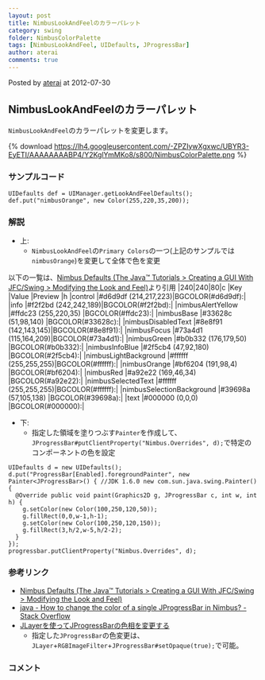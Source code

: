 ```yaml
---
layout: post
title: NimbusLookAndFeelのカラーパレット
category: swing
folder: NimbusColorPalette
tags: [NimbusLookAndFeel, UIDefaults, JProgressBar]
author: aterai
comments: true
---
```


Posted by [aterai](http://terai.xrea.jp/aterai.html) at 2012-07-30

## NimbusLookAndFeelのカラーパレット
`NimbusLookAndFeel`のカラーパレットを変更します。

{% download https://lh4.googleusercontent.com/-ZPZIywXgxwc/UBYR3-EyETI/AAAAAAAABP4/Y2KglYmMKo8/s800/NimbusColorPalette.png %}

### サンプルコード
<pre class="prettyprint"><code>UIDefaults def = UIManager.getLookAndFeelDefaults();
def.put("nimbusOrange", new Color(255,220,35,200));
</code></pre>

### 解説
- 上:
    - `NimbusLookAndFeel`の`Primary Colors`の一つ(上記のサンプルでは`nimbusOrange`)を変更して全体で色を変更

<!-- dummy comment line for breaking list -->

以下の一覧は、[Nimbus Defaults (The Java™ Tutorials > Creating a GUI With JFC/Swing > Modifying the Look and Feel)](http://docs.oracle.com/javase/tutorial/uiswing/lookandfeel/_nimbusDefaults.html)より引用
|240|240|80|c
|Key                       |Value                |Preview          |h
|control                   |#d6d9df (214,217,223)|BGCOLOR(#d6d9df):|
|info                      |#f2f2bd (242,242,189)|BGCOLOR(#f2f2bd):|
|nimbusAlertYellow         |#ffdc23 (255,220,35) |BGCOLOR(#ffdc23):|
|nimbusBase                |#33628c (51,98,140)  |BGCOLOR(#33628c):|
|nimbusDisabledText        |#8e8f91 (142,143,145)|BGCOLOR(#8e8f91):|
|nimbusFocus               |#73a4d1 (115,164,209)|BGCOLOR(#73a4d1):|
|nimbusGreen               |#b0b332 (176,179,50) |BGCOLOR(#b0b332):|
|nimbusInfoBlue            |#2f5cb4 (47,92,180)  |BGCOLOR(#2f5cb4):|
|nimbusLightBackground     |#ffffff (255,255,255)|BGCOLOR(#ffffff):|
|nimbusOrange              |#bf6204 (191,98,4)   |BGCOLOR(#bf6204):|
|nimbusRed                 |#a92e22 (169,46,34)  |BGCOLOR(#a92e22):|
|nimbusSelectedText        |#ffffff (255,255,255)|BGCOLOR(#ffffff):|
|nimbusSelectionBackground |#39698a (57,105,138) |BGCOLOR(#39698a):|
|text                      |#000000 (0,0,0)      |BGCOLOR(#000000):|

- 下:
    - 指定した領域を塗りつぶす`Painter`を作成して、`JProgressBar#putClientProperty("Nimbus.Overrides", d);`で特定のコンポーネントの色を設定

<!-- dummy comment line for breaking list -->

<pre class="prettyprint"><code>UIDefaults d = new UIDefaults();
d.put("ProgressBar[Enabled].foregroundPainter", new Painter&lt;JProgressBar&gt;() { //JDK 1.6.0 new com.sun.java.swing.Painter() {
  @Override public void paint(Graphics2D g, JProgressBar c, int w, int h) {
    g.setColor(new Color(100,250,120,50));
    g.fillRect(0,0,w-1,h-1);
    g.setColor(new Color(100,250,120,150));
    g.fillRect(3,h/2,w-5,h/2-2);
  }
});
progressbar.putClientProperty("Nimbus.Overrides", d);
</code></pre>

### 参考リンク
- [Nimbus Defaults (The Java™ Tutorials > Creating a GUI With JFC/Swing > Modifying the Look and Feel)](http://docs.oracle.com/javase/tutorial/uiswing/lookandfeel/_nimbusDefaults.html)
- [java - How to change the color of a single JProgressBar in Nimbus? - Stack Overflow](http://stackoverflow.com/questions/10847308/how-to-change-the-color-of-a-single-jprogressbar-in-nimbus)
- [JLayerを使ってJProgressBarの色相を変更する](http://terai.xrea.jp/Swing/ColorChannelSwapFilter.html)
    - 指定した`JProgressBar`の色変更は、`JLayer`+`RGBImageFilter`+`JProgressBar#setOpaque(true);`で可能。

<!-- dummy comment line for breaking list -->

### コメント
